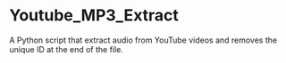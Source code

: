 # Youtube_MP3_Extract
A Python script that extract audio from YouTube videos and removes the unique ID at the end of the file.
